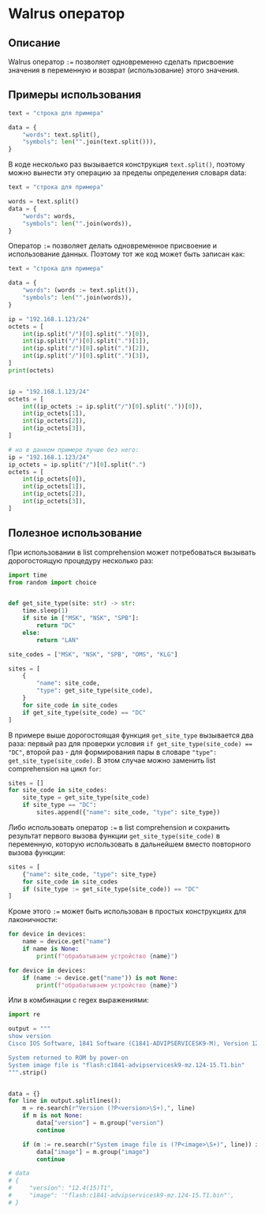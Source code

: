 # Walrus оператор

## Описание

Walrus оператор `:=` позволяет одновременно сделать присвоение значения в переменную и возврат (использование) этого значения.

## Примеры использования

```python
text = "строка для примера"

data = {
    "words": text.split(),
    "symbols": len("".join(text.split())),
}
```

В коде несколько раз вызывается конструкция `text.split()`, поэтому можно вынести эту операцию за пределы определения словаря data:

```python
text = "строка для примера"

words = text.split()
data = {
    "words": words,
    "symbols": len("".join(words)),
}
```

Оператор `:=` позволяет делать одновременное присвоение и использование данных. Поэтому тот же код может быть записан как:

```python
text = "строка для примера"

data = {
    "words": (words := text.split()),
    "symbols": len("".join(words)),
}
```

```python
ip = "192.168.1.123/24"
octets = [
    int(ip.split("/")[0].split(".")[0]),
    int(ip.split("/")[0].split(".")[1]),
    int(ip.split("/")[0].split(".")[2]),
    int(ip.split("/")[0].split(".")[3]),
]
print(octets)


ip = "192.168.1.123/24"
octets = [
    int((ip_octets := ip.split("/")[0].split("."))[0]),
    int(ip_octets[1]),
    int(ip_octets[2]),
    int(ip_octets[3]),
]

# но в данном примере лучше без него:
ip = "192.168.1.123/24"
ip_octets = ip.split("/")[0].split(".")
octets = [
    int(ip_octets[0]),
    int(ip_octets[1]),
    int(ip_octets[2]),
    int(ip_octets[3]),
]
```

## Полезное использование

При использовании в list comprehension может потребоваться вызывать дорогостоящую процедуру несколько раз:

```python
import time
from random import choice


def get_site_type(site: str) -> str:
    time.sleep(1)
    if site in ["MSK", "NSK", "SPB"]:
        return "DC"
    else:
        return "LAN"

site_codes = ["MSK", "NSK", "SPB", "OMS", "KLG"]

sites = [
    {
        "name": site_code,
        "type": get_site_type(site_code),
    }
    for site_code in site_codes
    if get_site_type(site_code) == "DC"
]
```

В примере выше дорогостоящая функция `get_site_type` вызывается два раза: первый раз для проверки условия `if get_site_type(site_code) == "DC"`, второй раз - для формирования пары в словаре `"type": get_site_type(site_code)`. В этом случае можно заменить list comprehension на цикл `for`:

```python
sites = []
for site_code in site_codes:
    site_type = get_site_type(site_code)
    if site_type == "DC":
        sites.append({"name": site_code, "type": site_type})
```

Либо использовать оператор `:=` в list comprehension и сохранить результат первого вызова функции `get_site_type(site_code)` в переменную, которую использовать в дальнейшем вместо повторного вызова функции:

```python
sites = [
    {"name": site_code, "type": site_type}
    for site_code in site_codes
    if (site_type := get_site_type(site_code)) == "DC"
]
```

Кроме этого `:=` может быть использован в простых конструкциях для лаконичности:

```python
for device in devices:
    name = device.get("name")
    if name is None:
        print(f"обрабатываем устройство {name}")
```

```python
for device in devices:
    if (name := device.get("name")) is not None:
        print(f"обрабатываем устройство {name}")
```

Или в комбинации с regex выражениями:

```python
import re

output = """
show version
Cisco IOS Software, 1841 Software (C1841-ADVIPSERVICESK9-M), Version 12.4(15)T1, RELEASE SOFTWARE (fc2)

System returned to ROM by power-on
System image file is "flash:c1841-advipservicesk9-mz.124-15.T1.bin"
""".strip()


data = {}
for line in output.splitlines():
    m = re.search(r"Version (?P<version>\S+),", line)
    if m is not None:
        data["version"] = m.group("version")
        continue

    if (m := re.search(r"System image file is (?P<image>\S+)", line)) is not None:
        data["image"] = m.group("image")
        continue

# data
# {
#     "version": "12.4(15)T1",
#     "image": '"flash:c1841-advipservicesk9-mz.124-15.T1.bin"',
# }
```
